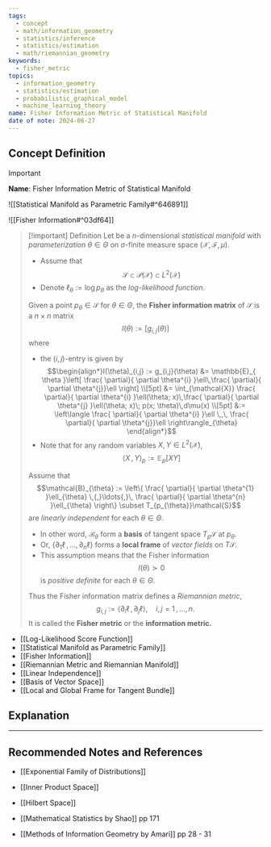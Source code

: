 ```yaml
---
tags:
  - concept
  - math/information_geometry
  - statistics/inference
  - statistics/estimation
  - math/riemannian_geometry
keywords:
  - fisher_metric
topics:
  - information_geometry
  - statistics/estimation
  - probabilistic_graphical_model
  - machine_learning_theory
name: Fisher Information Metric of Statistical Manifold
date of note: 2024-06-27
---
```


## Concept Definition

>[!important]
>**Name**: Fisher Information Metric of Statistical Manifold

![[Statistical Manifold as Parametric Family#^646891]]

![[Fisher Information#^03df64]]

>[!important] Definition
>Let  be a $n$-dimensional *statistical manifold* with *parameterization* $\theta\in \Theta$ on $\sigma$-finite measure space $(\mathcal{X}, \mathscr{F}, \mu)$.
>- Assume that $$\mathcal{S} \subset \mathcal{P}(\mathcal{X}) \subset L^2(\mathcal{X})$$
>- Denote $\ell_{\theta} := \log p_{\theta}$ as the *log-likelihood function*.
>  
>Given a point $p_{\theta}\in \mathcal{S}$ for $\theta\in \Theta$, the **Fisher information matrix** of $\mathcal{S}$ is a $n\times n$ matrix $$I(\theta) := [g_{i,j}(\theta)]$$ where
>- the $(i,j)$-entry is given by $$\begin{align*}I(\theta)_{i,j} := g_{i,j}(\theta) &=  \mathbb{E}_{ \theta }\left[ \frac{ \partial}{ \partial \theta^{i} }\ell\,\frac{ \partial}{ \partial \theta^{j}}\ell \right] \\[5pt] &= \int_{\mathcal{X}} \frac{ \partial}{ \partial \theta^{i} }\ell(\theta; x)\,\frac{ \partial}{ \partial \theta^{j} }\ell(\theta; x)\; p(x; \theta)\,d\mu(x) \\[5pt] &:= \left\langle \frac{ \partial}{ \partial \theta^{i} }\ell \,,\,  \frac{ \partial}{ \partial \theta^{j}}\ell  \right\rangle_{\theta} \end{align*}$$ 
>- Note that for any random variables $X,Y\in L^2(\mathcal{X})$, $$\left\langle  X\,,\,Y  \right\rangle_{p} := \mathbb{E}_{ p }\left[  X Y\right]$$  
>  
>Assume that $$\mathcal{B}_{\theta} := \left\{ \frac{ \partial}{ \partial \theta^{1} }\ell_{\theta} \,{,}\ldots{,}\, \frac{ \partial}{ \partial \theta^{n} }\ell_{\theta} \right\} \subset T_{p_{\theta}}\mathcal{S}$$  are *linearly independent* for each $\theta\in \Theta$.
>- In other word,  $\mathcal{B}_{\theta}$ form a **basis** of tangent space $T_{p}\mathcal{S}$ at $p_{\theta}$. 
>- Or, $\{ \partial_{1}\ell \,{,}\ldots{,}\, \partial_{n}\ell\}$ forms a **local frame** of *vector fields* on $T\mathcal{S}$.
>- This assumption means that the Fisher information $$I(\theta) \succ 0$$ is *positive definite* for each $\theta\in \Theta$.
>  
>Thus  the Fisher information matrix defines a *Riemannian metric*, $$g_{i,j} := \left\langle  \partial_{i}\ell\,,\, \partial_{j}\ell   \right\rangle, \quad i,j=1\,{,}\ldots{,}\,n.$$ It is called the **Fisher metric** or the **information metric.**

- [[Log-Likelihood Score Function]]
- [[Statistical Manifold as Parametric Family]]
- [[Fisher Information]]
- [[Riemannian Metric and Riemannian Manifold]]
- [[Linear Independence]]
- [[Basis of Vector Space]]
- [[Local and Global Frame for Tangent Bundle]]


## Explanation





-----------
##  Recommended Notes and References



- [[Exponential Family of Distributions]]

- [[Inner Product Space]]
- [[Hilbert Space]]


- [[Mathematical Statistics by Shao]] pp 171
- [[Methods of Information Geometry by Amari]] pp 28 - 31